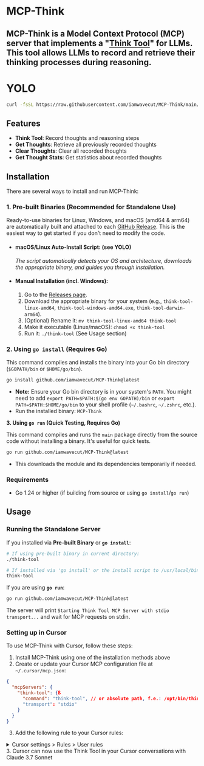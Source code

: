 # MCP-Think

MCP-Think is a Model Context Protocol (MCP) server that implements a "[Think Tool](https://www.anthropic.com/engineering/claude-think-tool)" for LLMs. This tool allows LLMs to record and retrieve their thinking processes during reasoning.
---

# YOLO
```bash
curl -fsSL https://raw.githubusercontent.com/iamwavecut/MCP-Think/main/install.sh | bash
```

## Features

- **Think Tool**: Record thoughts and reasoning steps
- **Get Thoughts**: Retrieve all previously recorded thoughts
- **Clear Thoughts**: Clear all recorded thoughts
- **Get Thought Stats**: Get statistics about recorded thoughts

## Installation

There are several ways to install and run MCP-Think:

### 1. Pre-built Binaries (Recommended for Standalone Use)

Ready-to-use binaries for Linux, Windows, and macOS (amd64 & arm64) are automatically built and attached to each [GitHub Release](https://github.com/iamwavecut/MCP-Think/releases). This is the easiest way to get started if you don't need to modify the code.

*   #### macOS/Linux Auto-Install Script: (see YOLO)
    *The script automatically detects your OS and architecture, downloads the appropriate binary, and guides you through installation.*

*   #### Manual Installation (incl. Windows):
    1.  Go to the [Releases page](https://github.com/iamwavecut/MCP-Think/releases).
    2.  Download the appropriate binary for your system (e.g., `think-tool-linux-amd64`, `think-tool-windows-amd64.exe`, `think-tool-darwin-arm64`).
    3.  (Optional) Rename it: `mv think-tool-linux-amd64 think-tool`
    4.  Make it executable (Linux/macOS): `chmod +x think-tool`
    5.  Run it: `./think-tool` (See Usage section)



### 2. Using `go install` (Requires Go)

This command compiles and installs the binary into your Go bin directory (`$GOPATH/bin` or `$HOME/go/bin`).

```bash
go install github.com/iamwavecut/MCP-Think@latest
```

*   **Note:** Ensure your Go bin directory is in your system's `PATH`. You might need to add `export PATH=$PATH:$(go env GOPATH)/bin` or `export PATH=$PATH:$HOME/go/bin` to your shell profile (`~/.bashrc`, `~/.zshrc`, etc.).
*   Run the installed binary: `MCP-Think`

**3. Using `go run` (Quick Testing, Requires Go)**

This command compiles and runs the `main` package directly from the source code without installing a binary. It's useful for quick tests.

```bash
go run github.com/iamwavecut/MCP-Think@latest
```
*   This downloads the module and its dependencies temporarily if needed.

### Requirements

-   Go 1.24 or higher (if building from source or using `go install`/`go run`)

## Usage

### Running the Standalone Server

If you installed via **Pre-built Binary** or **`go install`**:

```bash
# If using pre-built binary in current directory:
./think-tool

# If installed via 'go install' or the install script to /usr/local/bin:
think-tool
```

If you are using **`go run`**:

```bash
go run github.com/iamwavecut/MCP-Think@latest
```

The server will print `Starting Think Tool MCP Server with stdio transport...` and wait for MCP requests on stdin.

### Setting up in Cursor

To use MCP-Think with Cursor, follow these steps:

1. Install MCP-Think using one of the installation methods above
2. Create or update your Cursor MCP configuration file at `~/.cursor/mcp.json`:

```json
{
  "mcpServers": {
    "think-tool": {ß
      "command": "think-tool", // or absolute path, f.e.: /opt/bin/think-tool
      "transport": "stdio"
    }
  }
}
```
3. Add the following rule to your Cursor rules:
<details>
<summary>Cursor settings > Rules > User rules</summary>
<pre>
## Using the think tool

Before taking any action or responding to the user after receiving tool results, use the think tool as a scratchpad to:
- List the specific rules that apply to the current request
- Check if all required information is collected
- Verify that the planned action complies with all policies
- Iterate over tool results for correctness 

Here are some examples of what to iterate over inside the think tool:
<think_tool_example_1>
User wants to cancel flight ABC123
- Need to verify: user ID, reservation ID, reason
- Check cancellation rules:
  * Is it within 24h of booking?
  * If not, check ticket class and insurance
- Verify no segments flown or are in the past
- Plan: collect missing info, verify rules, get confirmation
</think_tool_example_1>

<think_tool_example_2>
User wants to book 3 tickets to NYC with 2 checked bags each
- Need user ID to check:
  * Membership tier for baggage allowance
  * Which payments methods exist in profile
- Baggage calculation:
  * Economy class × 3 passengers
  * If regular member: 1 free bag each → 3 extra bags = $150
  * If silver member: 2 free bags each → 0 extra bags = $0
  * If gold member: 3 free bags each → 0 extra bags = $0
- Payment rules to verify:
  * Max 1 travel certificate, 1 credit card, 3 gift cards
  * All payment methods must be in profile
  * Travel certificate remainder goes to waste
- Plan:
1. Get user ID
2. Verify membership level for bag fees
3. Check which payment methods in profile and if their combination is allowed
4. Calculate total: ticket price + any bag fees
5. Get explicit confirmation for booking
</think_tool_example_2>
</pre>
</details>
3. Cursor can now use the Think Tool in your Cursor conversations with Claude 3.7 Sonnet
